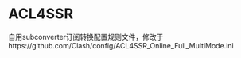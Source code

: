 # ACL4SSR
自用subconverter订阅转换配置规则文件，修改于https://github.com/Clash/config/ACL4SSR_Online_Full_MultiMode.ini
